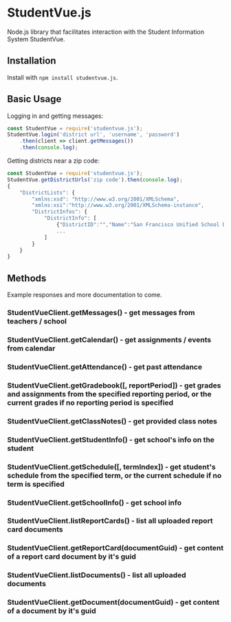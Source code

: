 # StudentVue.js

Node.js library that facilitates interaction with the Student Information System StudentVue.

## Installation

Install with `npm install studentvue.js`.

## Basic Usage

Logging in and getting messages:

```javascript
const StudentVue = require('studentvue.js');
StudentVue.login('district url', 'username', 'password')
    .then(client => client.getMessages())
    .then(console.log);
```

Getting districts near a zip code:

```javascript
const StudentVue = require('studentvue.js');
StudentVue.getDistrictUrls('zip code').then(console.log);
{
    "DistrictLists": {
        "xmlns:xsd": "http://www.w3.org/2001/XMLSchema",
        "xmlns:xsi":"http://www.w3.org/2001/XMLSchema-instance",
        "DistrictInfos": {
            "DistrictInfo": [
                {"DistrictID":"","Name":"San Francisco Unified School District","Address":"San Francisco CA 94102","PvueURL":"https://portal.sfusd.edu/"}
                ...
            ]
        }
    }
}
```

## Methods

Example responses and more documentation to come.

### StudentVueClient.getMessages() - get messages from teachers / school
### StudentVueClient.getCalendar() - get assignments / events from calendar
### StudentVueClient.getAttendance() - get past attendance
### StudentVueClient.getGradebook([, reportPeriod]) - get grades and assignments from the specified reporting period, or the current grades if no reporting period is specified
### StudentVueClient.getClassNotes() - get provided class notes
### StudentVueClient.getStudentInfo() - get school's info on the student
### StudentVueClient.getSchedule([, termIndex]) - get student's schedule from the specified term, or the current schedule if no term is specified
### StudentVueClient.getSchoolInfo() - get school info
### StudentVueClient.listReportCards() - list all uploaded report card documents
### StudentVueClient.getReportCard(documentGuid) - get content of a report card document by it's guid
### StudentVueClient.listDocuments() - list all uploaded documents
### StudentVueClient.getDocument(documentGuid) - get content of a document by it's guid

